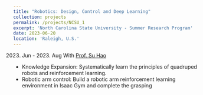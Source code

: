 ```yaml
---
title: "Robotics: Design, Control and Deep Learning"
collection: projects
permalink: /projects/NCSU_1
excerpt: 'North Carolina State University - Summer Research Program'
date: 2023-06-20
location: 'Raleigh, U.S.'
---
```

2023. Jun - 2023. Aug
With [Prof. Su Hao](https://haosu-robotics.github.io/) 
* Knowledge Expansion: Systematically learn the principles of quadruped robots and reinforcement learning. 
* Robotic arm control: Build a robotic arm reinforcement learning environment in Isaac Gym and complete the grasping 
